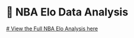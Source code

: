 # 🏀 NBA Elo Data Analysis 
[# View the Full NBA Elo Analysis here](https://github.com/hypetony/nba-elo/blob/main/Untitled.ipynb)
